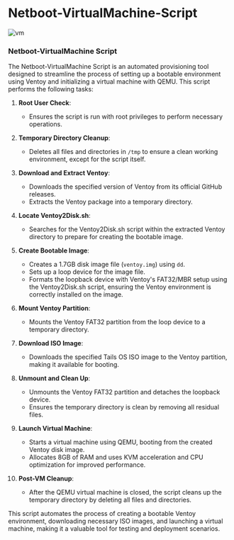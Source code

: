# Netboot-VirtualMachine-Script

![vm](https://github.com/user-attachments/assets/e56e7c43-e405-4f58-8a51-a9104520037e)

### Netboot-VirtualMachine Script

The Netboot-VirtualMachine Script is an automated provisioning tool designed to streamline the process of setting up a bootable environment using Ventoy and initializing a virtual machine with QEMU. This script performs the following tasks:

1. **Root User Check**:
   - Ensures the script is run with root privileges to perform necessary operations.

2. **Temporary Directory Cleanup**:
   - Deletes all files and directories in `/tmp` to ensure a clean working environment, except for the script itself.

3. **Download and Extract Ventoy**:
   - Downloads the specified version of Ventoy from its official GitHub releases.
   - Extracts the Ventoy package into a temporary directory.

4. **Locate Ventoy2Disk.sh**:
   - Searches for the Ventoy2Disk.sh script within the extracted Ventoy directory to prepare for creating the bootable image.

5. **Create Bootable Image**:
   - Creates a 1.7GB disk image file (`ventoy.img`) using `dd`.
   - Sets up a loop device for the image file.
   - Formats the loopback device with Ventoy's FAT32/MBR setup using the Ventoy2Disk.sh script, ensuring the Ventoy environment is correctly installed on the image.

6. **Mount Ventoy Partition**:
   - Mounts the Ventoy FAT32 partition from the loop device to a temporary directory.

7. **Download ISO Image**:
   - Downloads the specified Tails OS ISO image to the Ventoy partition, making it available for booting.

8. **Unmount and Clean Up**:
   - Unmounts the Ventoy FAT32 partition and detaches the loopback device.
   - Ensures the temporary directory is clean by removing all residual files.

9. **Launch Virtual Machine**:
   - Starts a virtual machine using QEMU, booting from the created Ventoy disk image.
   - Allocates 8GB of RAM and uses KVM acceleration and CPU optimization for improved performance.

10. **Post-VM Cleanup**:
    - After the QEMU virtual machine is closed, the script cleans up the temporary directory by deleting all files and directories.

This script automates the process of creating a bootable Ventoy environment, downloading necessary ISO images, and launching a virtual machine, making it a valuable tool for testing and deployment scenarios.
